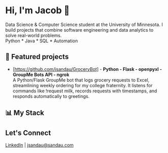 # Hi, I'm Jacob 👋
Data Science & Computer Science student at the University of Minnesota. 
I build projects that combine software engineering and data analytics to solve real-world problems.  
Python * Java * SQL * Automation  

## 📂 Featured projects
- [https://github.com/jsandau/GroceryBot] - **Python - Flask - openpyxl - GroupMe Bots API - ngrok**  
A Python/Flask GroupMe bot that logs grocery requests to Excel, streamlining weekly ordering for my college fraternity. It listens for commands like !request milk, records requests with timestamps, and responds automatically to greetings.  
## 📊 My Stack

## Let's Connect
[LinkedIn](https://www.linkedin.com/in/jacob-sandau-204743233/) | jsandau@sandau.com
